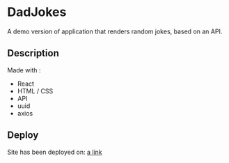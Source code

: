 # DadJokes

A demo version of application that renders random jokes, based on an API.

## Description

Made with :

- React
- HTML / CSS
- API
- uuid
- axios

## Deploy

Site has been deployed on: [a link](https://dadjokesdemo.netlify.app/)
